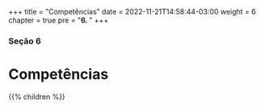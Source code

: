 +++
title = "Competências"
date = 2022-11-21T14:58:44-03:00
weight = 6
chapter = true
pre = "<b>6. </b>"
+++

### Seção 6

# Competências

{{% children  %}}
